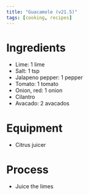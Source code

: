 ```yaml
---
title: "Guacamole (v21.5)"
tags: [cooking, recipes]
---
```


# Ingredients
- Lime: 1 lime
- Salt: 1 tsp
- Jalapeno pepper: 1 pepper
- Tomato: 1 tomato
- Onion, red: 1 onion
- Cilantro
- Avacado: 2 avacados

# Equipment
- Citrus juicer

# Process
- Juice the limes
